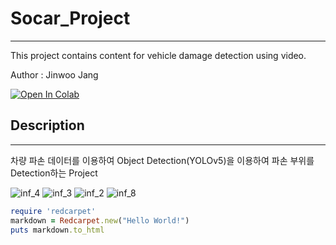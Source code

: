 # Socar_Project
---

This project contains content for vehicle damage detection using video.

Author : Jinwoo Jang 

<a href="https://colab.research.google.com/drive/1azkWsrOhVkZfQKse6MQEff5WpChougP9"><img src="https://colab.research.google.com/assets/colab-badge.svg" alt="Open In Colab"></a>

## Description
---

차량 파손 데이터를 이용하여 Object Detection(YOLOv5)을 이용하여 파손 부위를 Detection하는 Project

![inf_4](https://user-images.githubusercontent.com/50437310/178749754-ea4b11c0-6d11-4d73-aea7-d1aac0b0590f.jpeg)
![inf_3](https://user-images.githubusercontent.com/50437310/178749767-199e5b8d-7e29-4e4d-ab5a-e16014b2788c.png)
![inf_2](https://user-images.githubusercontent.com/50437310/178749783-b32aa054-1ae2-45a8-a765-2a748ef34b06.png)
![inf_8](https://user-images.githubusercontent.com/50437310/178749895-e7247230-7ec2-47af-b88a-a2a327b36bc5.jpeg)

```ruby
require 'redcarpet'
markdown = Redcarpet.new("Hello World!")
puts markdown.to_html
```
